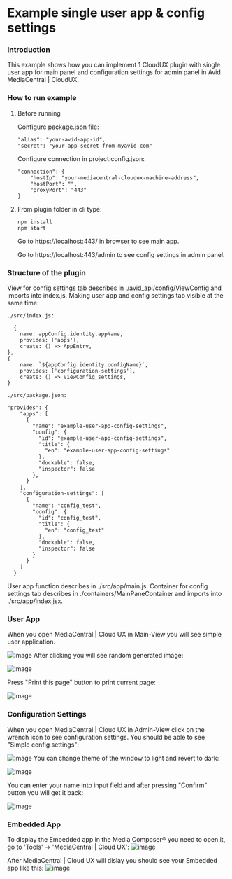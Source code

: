 # Example single user app & config settings


### Introduction
This example shows how you can implement 1 CloudUX plugin with single user app for main panel and configuration settings for admin panel in Avid MediaCentral | CloudUX.

### How to run example

1. Before running 

	Configure package.json file:
	
	```text
	"alias": "your-avid-app-id",
    "secret": "your-app-secret-from-myavid-com"
    ```
	
	Configure connection in project.config.json:
	
	```text
	"connection": {
	    "hostIp": "your-mediacentral-cloudux-machine-address",
		"hostPort": "",
		"proxyPort": "443"
	}
	```
	  
2. From plugin folder in cli type:
    
    ```text
	npm install
	npm start
	```
	Go to https://localhost:443/ in browser to see main app.
	
	Go to https://localhost:443/admin to see config settings in admin panel.
	

### Structure of the plugin

View for config settings tab describes in ./avid_api/config/ViewConfig and imports into index.js.
Making user app and config settings tab visible at the same time:
	
	./src/index.js:
	
	  {
        name: appConfig.identity.appName,
        provides: ['apps'],
        create: () => AppEntry,
    },
    {
        name: `${appConfig.identity.configName}`,
        provides: ['configuration-settings'],
        create: () => ViewConfig_settings,
    }
	
	./src/package.json:
	
	"provides": {
        "apps": [
          {
            "name": "example-user-app-config-settings",
            "config": {
              "id": "example-user-app-config-settings",
              "title": {
                "en": "example-user-app-config-settings"
              },
              "dockable": false,
              "inspector": false
            },
          }
        ],
        "configuration-settings": [
          {
            "name": "config_test",
            "config": {
              "id": "config_test",
              "title": {
                "en": "config_test"
              },
              "dockable": false,
              "inspector": false
            }
          }
        ]
      }
	  
User app function describes in ./src/app/main.js. Container for config settings tab describes in ./containers/MainPaneContainer and imports into ./src/app/index.jsx.


### User App
When you open MediaCentral | Cloud UX in Main-View you will see simple user application.

![image](https://user-images.githubusercontent.com/50831927/87282650-2a14d600-c4fd-11ea-80d9-03030cbd0bc6.png)
After clicking you will see random generated image:

![image](https://user-images.githubusercontent.com/50831927/87282684-3305a780-c4fd-11ea-9fb2-d0c20a908e71.png)

Press "Print this page" button to print current page:

![image](https://user-images.githubusercontent.com/50831927/87282727-3ac54c00-c4fd-11ea-9cb4-feb0e9721368.png)

### Configuration Settings
When you open MediaCentral | Cloud UX in Admin-View click on the wrench icon to see configuration settings. You should be able to see "Simple config settings":

![image](https://user-images.githubusercontent.com/50831927/87282762-4284f080-c4fd-11ea-88e2-195d5748727b.png)
You can change theme of the window to light and revert to dark: 

![image](https://user-images.githubusercontent.com/50831927/87282783-49abfe80-c4fd-11ea-81ac-e716e2b4a59c.png)

You can enter your name into input field and after pressing "Confirm" button you will get it back:

![image](https://user-images.githubusercontent.com/50831927/87282815-516ba300-c4fd-11ea-8b6c-530047c4fc8b.png)

### Embedded App

To display the Embedded app in the Media Composer® you need to open it, go to 'Tools' -> 'MediaCentral | Cloud UX':
![image](img/1659356091975.png)

After MediaCentral | Cloud UX will dislay you should see your Embedded app like this:
![image](img/1659356185467.png)
